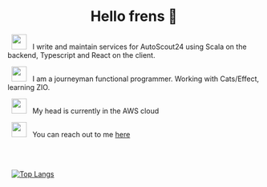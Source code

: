 <h1 align="center">Hello frens 👋</h1>


 &nbsp; <img height="30" src="https://emojipedia-us.s3.amazonaws.com/source/skype/289/man-mechanic_1f468-200d-1f527.png">
 &nbsp; I write and maintain services for AutoScout24 using Scala on the backend, Typescript and React on the client.
 
 &nbsp; <img height="30" src="https://emojipedia-us.s3.dualstack.us-west-1.amazonaws.com/thumbs/160/apple/325/scroll_1f4dc.png">
 &nbsp; I am a journeyman functional programmer. Working with Cats/Effect, learning ZIO.

 &nbsp; <img height="30" src="https://emojipedia-us.s3.dualstack.us-west-1.amazonaws.com/thumbs/120/google/313/cloud_2601-fe0f.png">
 &nbsp; My head is currently in the AWS cloud<br/>
 
 &nbsp; <img height="30" src="https://emojipedia-us.s3.dualstack.us-west-1.amazonaws.com/thumbs/120/apple/325/postbox_1f4ee.png">
 &nbsp; You can reach out to me <a href="https://hr.linkedin.com/in/ante-boti%C4%87-b81b7a159">here</a> <br/>
 
<br/>
<br/>

&nbsp; [![Top Langs](https://github-readme-stats.vercel.app/api/top-langs/?username=antebotic&layout=compact&theme=merko)](https://github.com/anuraghazra/github-readme-stats)
